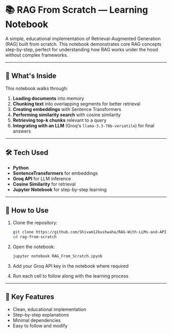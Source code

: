# 📚 RAG From Scratch — Learning Notebook

A simple, educational implementation of Retrieval-Augmented Generation (RAG) built from scratch. This notebook demonstrates core RAG concepts step-by-step, perfect for understanding how RAG works under the hood without complex frameworks.

---

## 📝 What's Inside
This notebook walks through:
1. **Loading documents** into memory
2. **Chunking text** into overlapping segments for better retrieval
3. **Creating embeddings** with Sentence Transformers
4. **Performing similarity search** with cosine similarity
5. **Retrieving top-k chunks** relevant to a query
6. **Integrating with an LLM** (Groq's `llama-3.3-70b-versatile`) for final answers

---

## 🛠 Tech Used
- **Python**
- **SentenceTransformers** for embeddings
- **Groq API** for LLM inference
- **Cosine Similarity** for retrieval
- **Jupyter Notebook** for step-by-step learning

---

## 🚀 How to Use
1. Clone the repository:
   ```bash
   git clone https://github.com/Shivam12kushwaha/RAG-With-LLMs-and-APIs.git
   cd rag-from-scratch
   ```

2. Open the notebook:
   ```bash
   jupyter notebook RAG_From_Scratch.ipynb
   ```

4. Add your Groq API key in the notebook where required

5. Run each cell to follow along with the learning process

---

## 📌 Key Features
- Clean, educational implementation
- Step-by-step explanations 
- Minimal dependencies
- Easy to follow and modify

